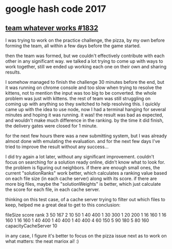 # google hash code 2017

## [team whatever works #1832](https://hashcode.withgoogle.com/hashcode_2017.html#1832)

I was trying to work on the practice challenge, the pizza, by my own before forming the team, all within a few days before the game started.

then the team was formed, but we couldn't effectively contribute with each other in any significant way. we talked a lot trying to come up with ways to work together, still we ended up working each one on their own and sharing results.

I somehow managed to finish the challenge 30 minutes before the end, but it was running on chrome console and too slow when trying to resolve the kittens, not to mention the input was too big to be converted. the whole problem was just with kittens. the rest of team was still struggling on coming up with anything so they switched to help resolving this. I quickly came up with the idea to use node, now I had a terminal hanging for several minutes and hoping it was running. it was! the result was bad as expected, and wouldn't make much difference in the ranking. by the time it did finish, the delivery gates were closed for 1 minute.

for the next few hours there was a new submitting system, but I was already almost done with emulating the evaluation. and for the next few days I've tried to improve the result without any success...

I did try again a lot later, without any significant improvement. couldn't focus on searching for a solution ready online, didn't know what to look for. the problem is figuring out neighbors. if there are enough small ones, the current "solutionRanks" work better, which calculates a ranking value based on each file size (in each cache server) along with its score. if there are more big files, maybe the "solutionWeights" is better, which just calculate the score for each file, in each cache server.

thinking on this test case, of a cache server trying to filter out which files to keep, helped me a great deal to get to this conclusion:

fileSize    score   rank
3           50      167
2           10      50
1           40      400
1           30      300
1           20      200
1           16      160
1           16      160
1           16      160
1           40      400
1           40      400
1           40      400
4           60      150
5           90      180
5           80      160
capacityCacheServer 10

in any case, I figure it's better to focus on the pizza issue next as to work on what matters: the neat mariox ai! :)
